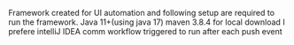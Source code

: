 Framework created for UI automation and following setup are required to run the framework.
Java 11+(using java 17)
maven 3.8.4
for local download I prefere intelliJ IDEA comm
workflow triggered to run after each push event
